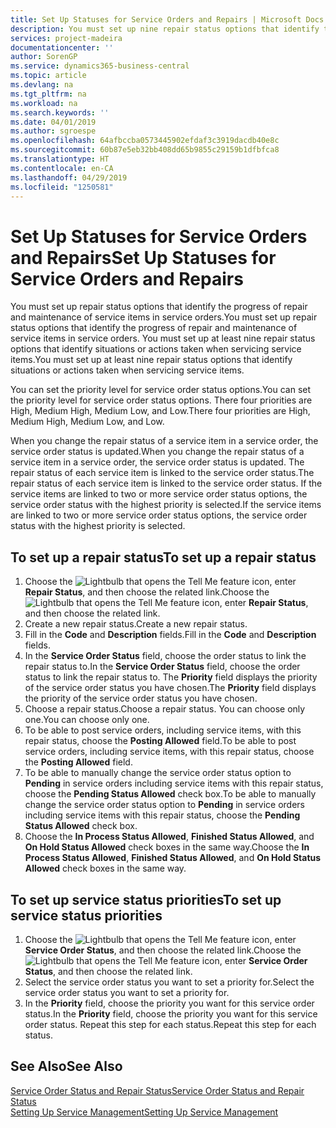 ```yaml
---
title: Set Up Statuses for Service Orders and Repairs | Microsoft Docs
description: You must set up nine repair status options that identify the progress of repair and maintenance of service items in service orders.
services: project-madeira
documentationcenter: ''
author: SorenGP
ms.service: dynamics365-business-central
ms.topic: article
ms.devlang: na
ms.tgt_pltfrm: na
ms.workload: na
ms.search.keywords: ''
ms.date: 04/01/2019
ms.author: sgroespe
ms.openlocfilehash: 64afbccba0573445902efdaf3c3919dacdb40e8c
ms.sourcegitcommit: 60b87e5eb32bb408dd65b9855c29159b1dfbfca8
ms.translationtype: HT
ms.contentlocale: en-CA
ms.lasthandoff: 04/29/2019
ms.locfileid: "1250581"
---
```

# <a name="set-up-statuses-for-service-orders-and-repairs"></a><span data-ttu-id="06347-103">Set Up Statuses for Service Orders and Repairs</span><span class="sxs-lookup"><span data-stu-id="06347-103">Set Up Statuses for Service Orders and Repairs</span></span>
<span data-ttu-id="06347-104">You must set up repair status options that identify the progress of repair and maintenance of service items in service orders.</span><span class="sxs-lookup"><span data-stu-id="06347-104">You must set up repair status options that identify the progress of repair and maintenance of service items in service orders.</span></span> <span data-ttu-id="06347-105">You must set up at least nine repair status options that identify situations or actions taken when servicing service items.</span><span class="sxs-lookup"><span data-stu-id="06347-105">You must set up at least nine repair status options that identify situations or actions taken when servicing service items.</span></span>  

<span data-ttu-id="06347-106">You can set the priority level for service order status options.</span><span class="sxs-lookup"><span data-stu-id="06347-106">You can set the priority level for service order status options.</span></span> <span data-ttu-id="06347-107">There four priorities are High, Medium High, Medium Low, and Low.</span><span class="sxs-lookup"><span data-stu-id="06347-107">There four priorities are High, Medium High, Medium Low, and Low.</span></span>  

<span data-ttu-id="06347-108">When you change the repair status of a service item in a service order, the service order status is updated.</span><span class="sxs-lookup"><span data-stu-id="06347-108">When you change the repair status of a service item in a service order, the service order status is updated.</span></span> <span data-ttu-id="06347-109">The repair status of each service item is linked to the service order status.</span><span class="sxs-lookup"><span data-stu-id="06347-109">The repair status of each service item is linked to the service order status.</span></span> <span data-ttu-id="06347-110">If the service items are linked to two or more service order status options, the service order status with the highest priority is selected.</span><span class="sxs-lookup"><span data-stu-id="06347-110">If the service items are linked to two or more service order status options, the service order status with the highest priority is selected.</span></span>  

## <a name="to-set-up-a-repair-status"></a><span data-ttu-id="06347-111">To set up a repair status</span><span class="sxs-lookup"><span data-stu-id="06347-111">To set up a repair status</span></span>  
1. <span data-ttu-id="06347-112">Choose the ![Lightbulb that opens the Tell Me feature](media/ui-search/search_small.png "Tell me what you want to do") icon, enter **Repair Status**, and then choose the related link.</span><span class="sxs-lookup"><span data-stu-id="06347-112">Choose the ![Lightbulb that opens the Tell Me feature](media/ui-search/search_small.png "Tell me what you want to do") icon, enter **Repair Status**, and then choose the related link.</span></span>
2. <span data-ttu-id="06347-113">Create a new repair status.</span><span class="sxs-lookup"><span data-stu-id="06347-113">Create a new repair status.</span></span>  
3. <span data-ttu-id="06347-114">Fill in the **Code** and **Description** fields.</span><span class="sxs-lookup"><span data-stu-id="06347-114">Fill in the **Code** and **Description** fields.</span></span>  
4. <span data-ttu-id="06347-115">In the **Service Order Status** field, choose the order status to link the repair status to.</span><span class="sxs-lookup"><span data-stu-id="06347-115">In the **Service Order Status** field, choose the order status to link the repair status to.</span></span> <span data-ttu-id="06347-116">The **Priority** field displays the priority of the service order status you have chosen.</span><span class="sxs-lookup"><span data-stu-id="06347-116">The **Priority** field displays the priority of the service order status you have chosen.</span></span>  
5. <span data-ttu-id="06347-117">Choose a repair status.</span><span class="sxs-lookup"><span data-stu-id="06347-117">Choose a repair status.</span></span> <span data-ttu-id="06347-118">You can choose only one.</span><span class="sxs-lookup"><span data-stu-id="06347-118">You can choose only one.</span></span>  
6. <span data-ttu-id="06347-119">To be able to post service orders, including service items, with this repair status, choose the **Posting Allowed** field.</span><span class="sxs-lookup"><span data-stu-id="06347-119">To be able to post service orders, including service items, with this repair status, choose the **Posting Allowed** field.</span></span>  
7. <span data-ttu-id="06347-120">To be able to manually change the service order status option to **Pending** in service orders including service items with this repair status, choose the **Pending Status Allowed** check box.</span><span class="sxs-lookup"><span data-stu-id="06347-120">To be able to manually change the service order status option to **Pending** in service orders including service items with this repair status, choose the **Pending Status Allowed** check box.</span></span>  
8. <span data-ttu-id="06347-121">Choose the **In Process Status Allowed**, **Finished Status Allowed**, and **On Hold Status Allowed** check boxes in the same way.</span><span class="sxs-lookup"><span data-stu-id="06347-121">Choose the **In Process Status Allowed**, **Finished Status Allowed**, and **On Hold Status Allowed** check boxes in the same way.</span></span>
  
## <a name="to-set-up-service-status-priorities"></a><span data-ttu-id="06347-122">To set up service status priorities</span><span class="sxs-lookup"><span data-stu-id="06347-122">To set up service status priorities</span></span>  
1. <span data-ttu-id="06347-123">Choose the ![Lightbulb that opens the Tell Me feature](media/ui-search/search_small.png "Tell me what you want to do") icon, enter **Service Order Status**, and then choose the related link.</span><span class="sxs-lookup"><span data-stu-id="06347-123">Choose the ![Lightbulb that opens the Tell Me feature](media/ui-search/search_small.png "Tell me what you want to do") icon, enter **Service Order Status**, and then choose the related link.</span></span>  
2. <span data-ttu-id="06347-124">Select the service order status you want to set a priority for.</span><span class="sxs-lookup"><span data-stu-id="06347-124">Select the service order status you want to set a priority for.</span></span>  
3. <span data-ttu-id="06347-125">In the **Priority** field, choose the priority you want for this service order status.</span><span class="sxs-lookup"><span data-stu-id="06347-125">In the **Priority** field, choose the priority you want for this service order status.</span></span> <span data-ttu-id="06347-126">Repeat this step for each status.</span><span class="sxs-lookup"><span data-stu-id="06347-126">Repeat this step for each status.</span></span>  

## <a name="see-also"></a><span data-ttu-id="06347-127">See Also</span><span class="sxs-lookup"><span data-stu-id="06347-127">See Also</span></span>  
[<span data-ttu-id="06347-128">Service Order Status and Repair Status</span><span class="sxs-lookup"><span data-stu-id="06347-128">Service Order Status and Repair Status</span></span>](service-service-order-status-and-repair-status.md)  
[<span data-ttu-id="06347-129">Setting Up Service Management</span><span class="sxs-lookup"><span data-stu-id="06347-129">Setting Up Service Management</span></span>](service-setup-service.md)  
